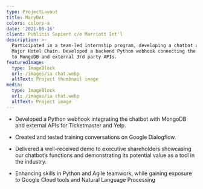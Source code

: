 ```yaml
---
type: ProjectLayout
title: MaryBot
colors: colors-a
date: '2021-08-16'
client: Publicis Sapient c/o Marriott Int'l
description: >-
  Participated in a team-led internship program, developing a chatbot app for a
  Major Hotel Chain. Developed a backend Python webhook connecting the chatbot
  to MongoDB and external 3rd party APIs. 
featuredImage:
  type: ImageBlock
  url: /images/ia chat.webp
  altText: Project thumbnail image
media:
  type: ImageBlock
  url: /images/ia chat.webp
  altText: Project image
---
```

*   Developed a Python webhook integrating the chatbot with MongoDB and external APIs for Ticketmaster and Yelp.

<!---->

*   Created and tested training conversations on Google Dialogflow. 

<!---->

*   Delivered a well-received demo to executive shareholders showcasing our chatbot’s functions and demonstrating its potential value as a tool in the industry. 

<!---->

*   Enhancing skills in Python and Agile teamwork, while gaining exposure to Google Cloud tools and Natural Language Processing

